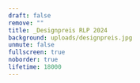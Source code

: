 ```yaml
---
draft: false
remove: ""
title: _Designpreis RLP 2024
background: uploads/designpreis.jpg
unmute: false
fullscreen: true
noborder: true
lifetime: 18000
---
```

